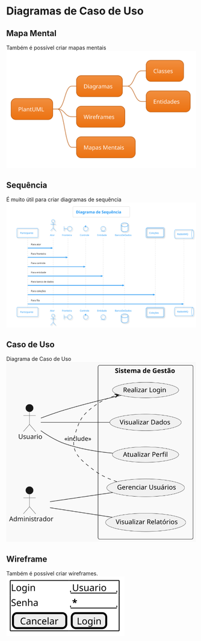# Diagramas de Caso de Uso

## Mapa Mental

Também é possível criar mapas mentais
![Mapa Mental](/out/MentalMap/MentalMap.svg)

## Sequência

É muito útil para criar diagramas de sequência
![Diagrama de Sequência](/out/Sequence/DiagramaSequencia.svg)

## Caso de Uso

Diagrama de Caso de Uso
![Diagrama de Caso de Uso](/out/CUseCases/UseCase/UseCase.svg)

## Wireframe

Também é possível criar wireframes.
![Diagrama de Wireframe](/out/Wireframe/Wireframe.svg)